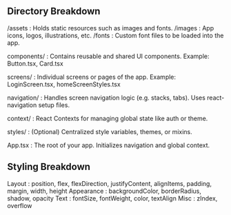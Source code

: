 Directory Breakdown
-------------------

/assets         : Holds static resources such as images and fonts.
  /images       : App icons, logos, illustrations, etc.
  /fonts        : Custom font files to be loaded into the app.

components/     : Contains reusable and shared UI components.
                  Example: Button.tsx, Card.tsx

screens/        : Individual screens or pages of the app.
                  Example: LoginScreen.tsx, homeScreenStyles.tsx

navigation/     : Handles screen navigation logic (e.g. stacks, tabs).
                  Uses react-navigation setup files.

context/        : React Contexts for managing global state like auth or theme.

styles/         : (Optional) Centralized style variables, themes, or mixins.

App.tsx         : The root of your app. Initializes navigation and global context.

Styling Breakdown
-----------------

Layout          : position, flex, flexDirection, justifyContent, alignItems, padding, margin, width, height
Appearance      : backgroundColor, borderRadius, shadow, opacity
Text            : fontSize, fontWeight, color, textAlign
Misc            : zIndex, overflow